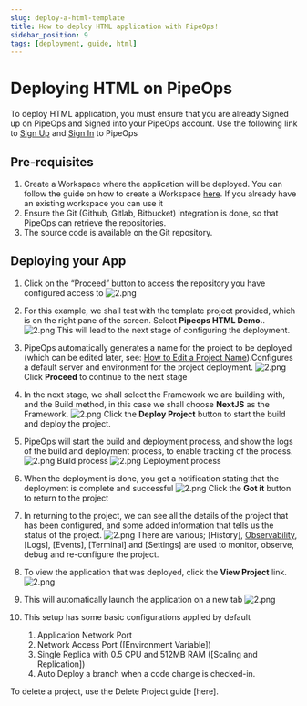 ```yaml
---
slug: deploy-a-html-template
title: How to deploy HTML application with PipeOps!
sidebar_position: 9
tags: [deployment, guide, html]
---
```


# Deploying HTML on PipeOps

To deploy HTML application, you must ensure that you are already Signed up on PipeOps and Signed into your PipeOps account.
Use the following link to [Sign Up](https://console.pipeops.io/auth/signup) and [Sign In](https://console.pipeops.io/auth/signin) to PipeOps

## Pre-requisites

1. Create a Workspace where the application will be deployed. You can follow the guide on how to create a Workspace [here](/docs/Collaboration/workspaces#creating-a-new-workspace). If you already have an existing workspace you can use it
1. Ensure the Git (Github, Gitlab, Bitbucket) integration is done, so that PipeOps can retrieve the repositories.
1. The source code is available on the Git repository.

## Deploying your App

1. Click on the “Proceed” button to access the repository you have configured access to
   ![2.png](https://res.cloudinary.com/djhh4kkml/image/upload/v1678875019/Pipeops/image_5_bbno.png)

1. For this example, we shall test with the template project provided, which is on the right pane of the screen. Select **Pipeops HTML Demo.**.
   ![2.png](https://res.cloudinary.com/djhh4kkml/image/upload/v1678875019/Pipeops/image_5_bbno.png)
   This will lead to the next stage of configuring the deployment.

1. PipeOps automatically generates a name for the project to be deployed (which can be edited later, see: [How to Edit a Project Name](/docs/intro.md)).Configures a default server and environment for the project deployment.
   ![2.png](https://res.cloudinary.com/djhh4kkml/image/upload/v1678875019/Pipeops/image_5_bbno.png)
   Click **Proceed** to continue to the next stage
1. In the next stage, we shall select the Framework we are building with, and the Build method, in this case we shall choose **NextJS** as the Framework.
   ![2.png](https://res.cloudinary.com/djhh4kkml/image/upload/v1678875019/Pipeops/image_5_bbno.png)
   Click the **Deploy Project** button to start the build and deploy the project.

1. PipeOps will start the build and deployment process, and show the logs of the build and deployment process, to enable tracking of the process.
   ![2.png](https://res.cloudinary.com/djhh4kkml/image/upload/v1678875019/Pipeops/image_5_bbno.png)
   Build process
   ![2.png](https://res.cloudinary.com/djhh4kkml/image/upload/v1678875019/Pipeops/image_5_bbno.png)
   Deployment process

1. When the deployment is done, you get a notification stating that the deployment is complete and successful
   ![2.png](https://res.cloudinary.com/djhh4kkml/image/upload/v1678875019/Pipeops/image_5_bbno.png)
   Click the **Got it** button to return to the project

1. In returning to the project, we can see all the details of the project that has been configured, and some added information that tells us the status of the project.
   ![2.png](https://res.cloudinary.com/djhh4kkml/image/upload/v1678875019/Pipeops/image_5_bbno.png)
   There are various; [History], [Observability](/docs/User%20Guides/For%20Startups/cluster-observability), [Logs], [Events], [Terminal] and [Settings] are used to monitor, observe, debug and re-configure the project.

1. To view the application that was deployed, click the **View Project** link.
   ![2.png](https://res.cloudinary.com/djhh4kkml/image/upload/v1678875019/Pipeops/image_5_bbno.png)

1. This will automatically launch the application on a new tab
   ![2.png](https://res.cloudinary.com/djhh4kkml/image/upload/v1678875019/Pipeops/image_5_bbno.png)

1. This setup has some basic configurations applied by default
   1. Application Network Port
   1. Network Access Port ([Environment Variable])
   1. Single Replica with 0.5 CPU and 512MB RAM ([Scaling and Replication])
   1. Auto Deploy a branch when a code change is checked-in.

To delete a project, use the Delete Project guide [here].
